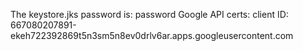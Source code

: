 The keystore.jks password is: password
Google API certs:
client ID:
667080207891-ekeh722392869t5n3sm5n8ev0drlv6ar.apps.googleusercontent.com

